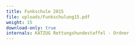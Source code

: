 ```yaml
---
title: Funkschule 2015
file: uploads/Funkschulung15.pdf
weight: 15
download-only: true
internals: KATZUG Rettungshundestaffel - Ordner
---
```

